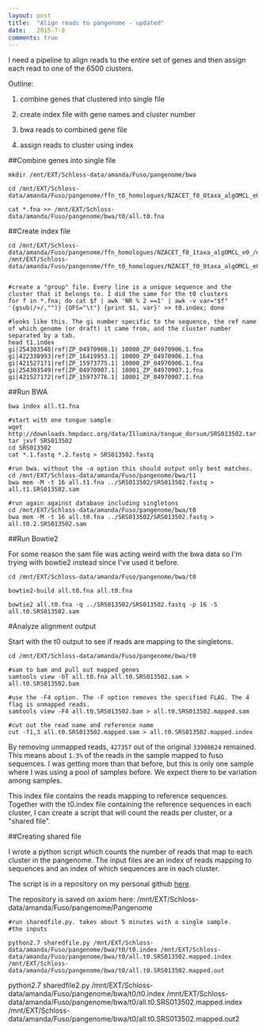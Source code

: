 ```yaml
---
layout: post
title:  "Align reads to pangenome - updated"
date:   2015-7-8
comments: true
---
```


I need a pipeline to align reads to the entire set of genes and then assign each read to one of the 6500 clusters.

Outline:

1. combine genes that clustered into single file

2. create index file with gene names and cluster number

3. bwa reads to combined gene file

4. assign reads to cluster using index


##Combine genes into single file
~~~~
mkdir /mnt/EXT/Schloss-data/amanda/Fuso/pangenome/bwa

cd /mnt/EXT/Schloss-data/amanda/Fuso/pangenome/ffn_t0_homologues/NZACET_f0_0taxa_algOMCL_e0_/nucleotide

cat *.fna >> /mnt/EXT/Schloss-data/amanda/Fuso/pangenome/bwa/t0/all.t0.fna
~~~~

##Create index file
~~~~
cd /mnt/EXT/Schloss-data/amanda/Fuso/pangenome/ffn_homologues/NZACET_f0_1taxa_algOMCL_e0_/nucleotide
/mnt/EXT/Schloss-data/amanda/Fuso/pangenome/ffn_t0_homologues/NZACET_f0_0taxa_algOMCL_e0_/nucleotide


#create a "group" file. Every line is a unique sequence and the cluster that it belongs to. I did the same for the t0 clusters
for f in *.fna; do cat $f | awk 'NR % 2 ==1' | awk -v var="$f" '{gsub(/>/,"")} {OFS="\t"} {print $1, var}' >> t0.index; done

#looks like this. The gi number specific to the sequence, the ref name of which genome (or draft) it came from, and the cluster number separated by a tab. 
head t1.index
gi|254303548|ref|ZP_04970906.1|	10000_ZP_04970906.1.fna
gi|422338993|ref|ZP_16419953.1|	10000_ZP_04970906.1.fna
gi|421527171|ref|ZP_15973775.1|	10000_ZP_04970906.1.fna
gi|254303549|ref|ZP_04970907.1|	10001_ZP_04970907.1.fna
gi|421527172|ref|ZP_15973776.1|	10001_ZP_04970907.1.fna
~~~~

##Run BWA

~~~~
bwa index all.t1.fna

#start with one tongue sample
wget http://downloads.hmpdacc.org/data/Illumina/tongue_dorsum/SRS013502.tar.bz2
tar jxvf SRS013502
cd SRS013502
cat *.1.fastq *.2.fastq > SRS013502.fastq

#run bwa. without the -a option this should output only best matches.
cd /mnt/EXT/Schloss-data/amanda/Fuso/pangenome/bwa/t1
bwa mem -M -t 16 all.t1.fna ../SRS013502/SRS013502.fastq > all.t1.SRS013502.sam

#run again against database including singletons
cd /mnt/EXT/Schloss-data/amanda/Fuso/pangenome/bwa/t0
bwa mem -M -t 16 all.t0.fna ../SRS013502/SRS013502.fastq > all.t0.2.SRS013502.sam
~~~~

##Run Bowtie2

For some reason the sam file was acting weird with the bwa data so I'm trying with bowtie2 instead since I've used it before.

~~~~
cd /mnt/EXT/Schloss-data/amanda/Fuso/pangenome/bwa/t0

bowtie2-build all.t0.fna all.t0.fna

bowtie2 all.t0.fna -q ../SRS013502/SRS013502.fastq -p 16 -S all.t0.SRS013502.sam  
~~~~

#Analyze alignment output

Start with the t0 output to see if reads are mapping to the singletons.

~~~~
cd /mnt/EXT/Schloss-data/amanda/Fuso/pangenome/bwa/t0

#sam to bam and pull out mapped genes
samtools view -bT all.t0.fna all.t0.SRS013502.sam > all.t0.SRS013502.bam

#use the -F4 option. The -F option removes the specified FLAG. The 4 flag is unmapped reads. 
samtools view -F4 all.t0.SRS013502.bam > all.t0.SRS013502.mapped.sam

#cut out the read name and reference name
cut -f1,3 all.t0.SRS013502.mapped.sam > all.t0.SRS013502.mapped.index
~~~~

By removing unmapped reads, `427357` out of the original `33908624` remained. This means about `1.3%` of the reads in the sample mapped to fuso sequences. I was getting more than that before, but this is only one sample where I was using a pool of samples before. We expect there to be variation among samples. 


This index file contains the reads mapping to reference sequences. Together with the t0.index file containing the reference sequences in each cluster, I can create a script that will count the reads per cluster, or a "shared file".


##Creating shared file

I wrote a python script which counts the number of reads that map to each cluster in the pangenome. The input files are an index of reads mapping to sequences and an index of which sequences are in each cluster. 

The script is in a repository on my personal github [here](https://github.com/agelmore/Pangenome/blob/master/sharedfile.py).

The repository is saved on axiom here: /mnt/EXT/Schloss-data/amanda/Fuso/pangenome/Pangenome

~~~~
#run sharedfile.py. takes about 5 minutes with a single sample. 
#the inputs 

python2.7 sharedfile.py /mnt/EXT/Schloss-data/amanda/Fuso/pangenome/bwa/t0/t0.index /mnt/EXT/Schloss-data/amanda/Fuso/pangenome/bwa/t0/all.t0.SRS013502.mapped.index  /mnt/EXT/Schloss-data/amanda/Fuso/pangenome/bwa/t0/all.t0.SRS013502.mapped.out
~~~~


python2.7 sharedfile2.py /mnt/EXT/Schloss-data/amanda/Fuso/pangenome/bwa/t0/t0.index /mnt/EXT/Schloss-data/amanda/Fuso/pangenome/bwa/t0/all.t0.SRS013502.mapped.index  /mnt/EXT/Schloss-data/amanda/Fuso/pangenome/bwa/t0/all.t0.SRS013502.mapped.out2


